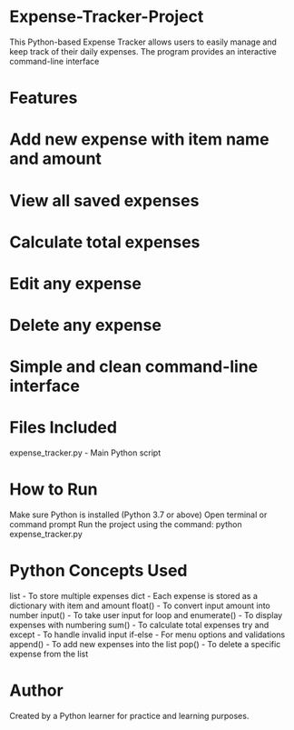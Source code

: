 # Expense-Tracker-Project
This Python-based Expense Tracker allows users to easily manage and keep track of their daily expenses. The program provides an interactive command-line interface

# Features

# Add new expense with item name and amount
# View all saved expenses
# Calculate total expenses
# Edit any expense
# Delete any expense
# Simple and clean command-line interface
# Files Included

expense_tracker.py - Main Python script


# How to Run

Make sure Python is installed (Python 3.7 or above)
Open terminal or command prompt
Run the project using the command:
python expense_tracker.py

# Python Concepts Used
list - To store multiple expenses
dict - Each expense is stored as a dictionary with item and amount
float() - To convert input amount into number
input() - To take user input
for loop and enumerate() - To display expenses with numbering
sum() - To calculate total expenses
try and except - To handle invalid input
if-else - For menu options and validations
append() - To add new expenses into the list
pop() - To delete a specific expense from the list

# Author
Created by a Python learner for practice and learning purposes.
